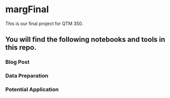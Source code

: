 # margFinal
This is our final project for QTM 350.

## You will find the following notebooks and tools in this repo. 

### Blog Post 

### Data Preparation

### Potential Application
